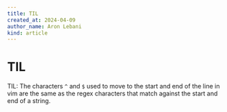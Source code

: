 ```yaml
---
title: TIL
created_at: 2024-04-09
author_name: Aron Lebani
kind: article
---
```

# TIL

TIL: The characters `^` and `$` used to move to the start and end of the line
in vim are the same as the regex characters that match against the start and
end of a string.
